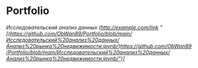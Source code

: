 # Portfolio

###### Исследовательский анализ данных  (http://example.com/link "[(https://github.com/ObWan89/Portfolio/blob/main/Исследовательский%20анализ%20данных/Анализ%20рынка%20недвижимости.ipynb/)https://github.com/ObWan89/Portfolio/blob/main/Исследовательский%20анализ%20данных/Анализ%20рынка%20недвижимости.ipynb/")]
